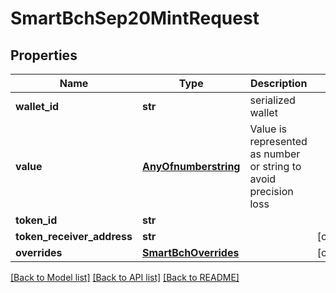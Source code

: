 # SmartBchSep20MintRequest

## Properties
Name | Type | Description | Notes
------------ | ------------- | ------------- | -------------
**wallet_id** | **str** | serialized wallet | 
**value** | [**AnyOfnumberstring**](AnyOfnumberstring.md) | Value is represented as number or string to avoid precision loss | 
**token_id** | **str** |  | 
**token_receiver_address** | **str** |  | [optional] 
**overrides** | [**SmartBchOverrides**](SmartBchOverrides.md) |  | [optional] 

[[Back to Model list]](../README.md#documentation-for-models) [[Back to API list]](../README.md#documentation-for-api-endpoints) [[Back to README]](../README.md)


